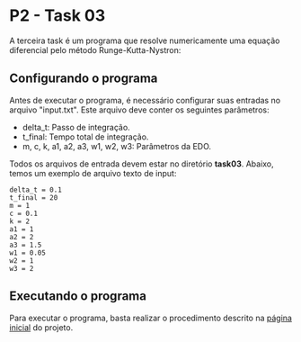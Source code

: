 # P2 - Task 03

A terceira task é um programa que resolve numericamente uma equação diferencial pelo método Runge-Kutta-Nystron:

## Configurando o programa

Antes de executar o programa, é necessário configurar suas entradas no arquivo "input.txt". Este arquivo deve conter os seguintes parâmetros:

- delta_t: Passo de integração.
- t_final: Tempo total de integração.
- m, c, k, a1, a2, a3, w1, w2, w3: Parâmetros da EDO.

Todos os arquivos de entrada devem estar no diretório <b>task03</b>. Abaixo, temos um exemplo de arquivo texto de input:
```
delta_t = 0.1
t_final = 20
m = 1
c = 0.1
k = 2
a1 = 1
a2 = 2
a3 = 1.5
w1 = 0.05
w2 = 1
w3 = 2
```

## Executando o programa

Para executar o programa, basta realizar o procedimento descrito na [página inicial](../../README.md) do projeto.

